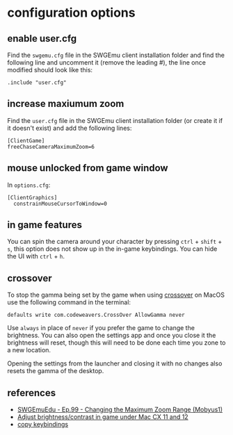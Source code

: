 # configuration options

## enable user.cfg
Find the `swgemu.cfg` file in the SWGEmu client installation folder and find the following line and uncomment it (remove the leading #), the line once modified should look like this:

```
.include "user.cfg"
```

## increase maxiumum zoom

Find the `user.cfg` file in the SWGEmu client installation folder (or create it if it doesn't exist) and add the following lines:

```
[ClientGame]
freeChaseCameraMaximumZoom=6
```

## mouse unlocked from game window

In `options.cfg`:

```
[ClientGraphics]
  constrainMouseCursorToWindow=0
```

## in game features

You can spin the camera around your character by pressing `ctrl` + `shift` + `s`, this option does not show up in the in-game keybindings. You can hide the UI with `ctrl` + `h`.

## crossover

To stop the gamma being set by the game when using [crossover](https://www.codeweavers.com/crossover/) on MacOS use the following command in the terminal:

```
defaults write com.codeweavers.CrossOver AllowGamma never
```

Use `always` in place of `never` if you prefer the game to change the brightness. You can also open the settings app and once you close it the brightness will reset, though this will need to be done each time you zone to a new location.

Opening the settings from the launcher and closing it with no changes also resets the gamma of the desktop.

## references

* [SWGEmuEdu - Ep.99 - Changing the Maximum Zoom Range (Mobyus1)](https://www.youtube.com/watch?v=-gZpskSlXhs)
* [Adjust brightness/contrast in game under Mac CX 11 and 12](https://www.codeweavers.com/compatibility/crossover/tips/deus-ex/adjust-brightness-contrast-in-game-under-mac-cx-11-and-12)
* [copy keybindings](https://www.swgemu.com/forums/showthread.php?t=248471)
